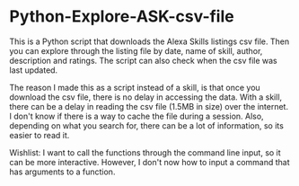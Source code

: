 # Python-Explore-ASK-csv-file

This is a Python script that downloads the Alexa Skills listings csv file.  Then you can explore through the listing file by date, name of skill, author, description and ratings.  The script can also check when the csv file was last updated.

The reason I made this as a script instead of a skill, is that once you download the csv file, there is no delay in accessing the data.  With a skill, there can be a delay in reading the csv file (1.5MB in size) over the internet.  I don't know if there is a way to cache the file during a session.  Also, depending on what you search for, there can be a lot of information, so its easier to read it.

Wishlist: I want to call the functions through the command line input, so it can be more interactive.  However, I don't now how to input a command that has arguments to a function.

